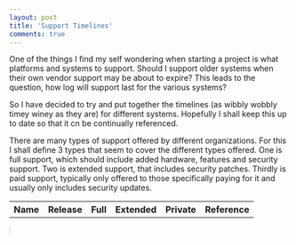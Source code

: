 ```yaml
---
layout: post
title: 'Support Timelines'
comments: true
---
```


One of the things I find my self wondering when starting a project is what platforms and systems to support. Should I support older systems when their own vendor support may be about to expire? This leads to the question, how log will support last for the various systems?

So I have decided to try and put together the timelines (as wibbly wobbly timey winey as they are) for different systems. Hopefully I shall keep this up to date so that it cn be continually referenced.

There are many types of support offered by different organizations. For this I shall define 3 types that seem to cover the different types offered. One is full support, which should include added hardware, features and security support. Two is extended support, that includes security patches. Thirdly is paid support, typically only offered to those specifically paying for it and usually only includes security updates.

<table id="tableTimelines">
  <tr>
    <th>Name</th>
    <th>Release</th>
    <th>Full</th>
    <th>Extended</th>
    <th>Private</th>
    <th>Reference</th>
  </tr>
</table>

<canvas id="canvasTimelines" width="100" height="100" 
  style="border: 1px solid #e8e8e8;"></canvas>

<script>
$(document).ready(function() {
  var barHeight = 50;
  var c=document.getElementById("canvasTimelines");
  
  var width = window.innerWidth;
  var height = window.innerHeight - barHeight;

  //c.width = width * window.devicePixelRatio;
  //c.height = height * window.devicePixelRatio;
  
  //c.style.width  = width + 'px';
  //c.style.height = height + 'px';


  
  var jqxhr = $.getJSON( "/assets/support_timelines.json", function( data ) {
    
    var rowHeight = 20;
    var rowSpace = 20;
    var height = 0;
    var minDate = Date.now();
    var maxDate = Date.now();
    
    
    
    for(var i = 0; i < data.length; i++)
    {
      /*
      release":"2007-03-15",
      "mainstream_support":"2013-01-08",
      "extended_support":"2017-03-31",
      "private_support":"2020-11-30",
      */
      
      
      if(data[i].type == "OS")
      {
        for(var j = 0; j < data[i].data.length; j++)
        {
          height += rowHeight;
          
          var date;
          
          if(data[i].data[j].release)
          {
            date = Date.parse(data[i].data[j].release);
          
            if(date < minDate)
              minDate = date;
            if(date > maxDate)
              maxDate = date;
          }
          
          if(data[i].data[j].mainstream_support)
          {
            date = Date.parse(data[i].data[j].mainstream_support);
          
            if(date < minDate)
              minDate = date;
            if(date > maxDate)
              maxDate = date;
          }
          
          if(data[i].data[j].extended_support)
          {
            date = Date.parse(data[i].data[j].extended_support);
          
            if(date < minDate)
              minDate = date;
            if(date > maxDate)
              maxDate = date;
          }
          
          if(data[i].data[j].private_support)
          {
            date = Date.parse(data[i].data[j].private_support);
          
            if(date < minDate)
              minDate = date;
            if(date > maxDate)
              maxDate = date;
          }
        }
      }
      else if(data[i].type == "Browser")
      {
      
      }
    }
    
    
    
    width = window.innerWidth / 2;
    height = height + rowHeight*2;
    
    var dateWidth = width / (maxDate - minDate);

    c.width = width/* * window.devicePixelRatio*/;
    c.height = height/* * window.devicePixelRatio*/;
  
    c.style.width  = width + 'px';
    c.style.height = height + 'px';
    
    var ctx = c.getContext("2d");
    
    ctx.font="12px Verdana";
    ctx.lineWidth = 1;
    ctx.strokeStyle = "#b0b0b0";
    
    //create table
    var table = document.getElementById("tableTimelines");
    
    //Draw dates
    var maxDateYear = new Date(maxDate);
    var minDateYear = new Date(minDate);
    var numYears = maxDateYear.getFullYear() - minDateYear.getFullYear() + 2;
    var startYear = new Date(minDate);
    startYear.setFullYear(minDateYear.getFullYear() - 1);
    startYear.setMonth(0);
    startYear.setDate(0);
    for(var i = 0; i < numYears; i++)
    {
      var x = (startYear.getTime() - minDate)*dateWidth;
      
      
      ctx.beginPath();
      ctx.moveTo(x,0);
      ctx.lineTo(x,height);
      ctx.stroke();
      
      ctx.fillText(startYear.getFullYear(), x, rowHeight-3);
      
      startYear.setFullYear(startYear.getFullYear() + 1);
    }
    
    
    
    
    var pos = 0;
    var lineWidth = 4;
    var tableRow = 1;
    
    ctx.font="14px Verdana";
    ctx.lineWidth = lineWidth;
    
    
    for(var i = 0; i < data.length; i++)
    {
    
      if(data[i].type == "OS")
      {
        for(var j = 0; j < data[i].data.length; j++)
        {

          var date;
          var left;
          var mid;
          
          pos += rowHeight;
          

          
          
          if(data[i].data[j].release)
          {
            date = Date.parse(data[i].data[j].release);
            
            var row = table.insertRow(tableRow);
            var cell1 = row.insertCell(0);
            var cell2 = row.insertCell(1);
            var cell3 = row.insertCell(2);
            var cell4 = row.insertCell(3);
            var cell5 = row.insertCell(4);
            var cell6 = row.insertCell(5);
            
            tableRow++;
            
            cell1.innerHTML = data[i].data[j].name;
            cell2.innerHTML = data[i].data[j].release;
            cell6.innerHTML = "<a href='" + data[i].data[j].ref + "'>" + data[i].data[j].ref + "</a>"
          
            left = (date - minDate) * dateWidth;
            
          
            ctx.strokeStyle = "red";
            ctx.fillStyle = "rgba(255,0,0,0.67)";
            
          
            if(data[i].data[j].mainstream_support)
            {
              date = Date.parse(data[i].data[j].mainstream_support);
              var w = (date - minDate) * dateWidth - left;
              
              ctx.fillRect(left+lineWidth/2,pos+lineWidth/2,w-lineWidth,rowHeight-lineWidth);
              ctx.strokeRect(left+lineWidth/2,pos+lineWidth/2,w-lineWidth,rowHeight-lineWidth);
              
              mid = left + w;
              
              cell3.innerHTML = data[i].data[j].mainstream_support;

            }
          
            if(data[i].data[j].extended_support)
            {
              ctx.fillStyle = "rgba(255,0,0,0.33)";
              
              date = Date.parse(data[i].data[j].extended_support);
              var w = (date - minDate) * dateWidth - mid;
              
              ctx.fillRect(mid+lineWidth/2,pos+lineWidth/2,w-lineWidth,rowHeight-lineWidth);
              ctx.strokeRect(mid+lineWidth/2,pos+lineWidth/2,w-lineWidth,rowHeight-lineWidth);
              
              mid = mid + w;
              
              cell4.innerHTML = data[i].data[j].extended_support;
            }
          
            if(data[i].data[j].private_support)
            {
              ctx.fillStyle = "rgba(255,0,0,0.0)";
              
              date = Date.parse(data[i].data[j].private_support);
              var w = (date - minDate) * dateWidth - mid;
              
              ctx.fillRect(mid+lineWidth/2,pos+lineWidth/2,w-lineWidth,rowHeight-lineWidth);
              ctx.strokeRect(mid+lineWidth/2,pos+lineWidth/2,w-lineWidth,rowHeight-lineWidth);
              
              mid = mid + w;
              
              cell5.innerHTML = data[i].data[j].private_support;
          
            }
            
            ctx.fillStyle = "black";
            ctx.fillText(data[i].data[j].name, left + lineWidth, pos-lineWidth+rowHeight);
          
            
          }
        }
      }
      else if(data[i].type == "Browser")
      {
      
      }
    
    }
    
    var x = (Date.now() - minDate)* dateWidth;
    
    ctx.lineWidth = 2;
    ctx.beginPath();
    ctx.moveTo(x,0);
    ctx.lineTo(x,height);
    ctx.stroke();
    
  })
  
  

});
  
</script>


